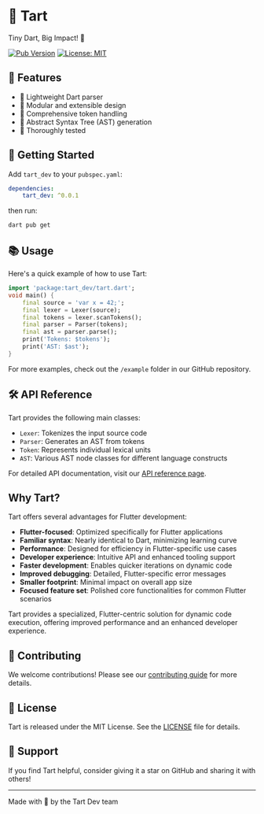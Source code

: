 # 🍋 Tart

Tiny Dart, Big Impact! 🚀

[![Pub Version](https://img.shields.io/pub/v/tart_dev.svg)](https://pub.dev/packages/tart_dev)
[![License: MIT](https://img.shields.io/badge/license-MIT-purple.svg)](https://opensource.org/licenses/MIT)

## 🌟 Features

- 🎯 Lightweight Dart parser
- 🧩 Modular and extensible design
- 🚦 Comprehensive token handling
- 🌳 Abstract Syntax Tree (AST) generation
- 🧪 Thoroughly tested

## 🚀 Getting Started

Add `tart_dev` to your `pubspec.yaml`:

```yaml
dependencies:
    tart_dev: ^0.0.1
```

then run:

```bash
dart pub get
```


## 📚 Usage

Here's a quick example of how to use Tart:

```dart
import 'package:tart_dev/tart.dart';
void main() {
    final source = 'var x = 42;';
    final lexer = Lexer(source);
    final tokens = lexer.scanTokens();
    final parser = Parser(tokens);
    final ast = parser.parse();
    print('Tokens: $tokens');
    print('AST: $ast');
}
```


For more examples, check out the `/example` folder in our GitHub repository.

## 🛠️ API Reference

Tart provides the following main classes:

- `Lexer`:  Tokenizes the input source code
- `Parser`: Generates an AST from tokens
- `Token`:  Represents individual lexical units
- `AST`:    Various AST node classes for different language constructs

For detailed API documentation, visit our [API reference page](https://pub.dev/documentation/tart_dev/latest/).

## Why Tart?

Tart offers several advantages for Flutter development:

- **Flutter-focused**: Optimized specifically for Flutter applications
- **Familiar syntax**: Nearly identical to Dart, minimizing learning curve
- **Performance**: Designed for efficiency in Flutter-specific use cases
- **Developer experience**: Intuitive API and enhanced tooling support
- **Faster development**: Enables quicker iterations on dynamic code
- **Improved debugging**: Detailed, Flutter-specific error messages
- **Smaller footprint**: Minimal impact on overall app size
- **Focused feature set**: Polished core functionalities for common Flutter scenarios

Tart provides a specialized, Flutter-centric solution for dynamic code execution, offering improved performance and an enhanced developer experience.

## 🤝 Contributing

We welcome contributions! Please see our [contributing guide](CONTRIBUTING.md) for more details.

## 📄 License

Tart is released under the MIT License. See the [LICENSE](LICENSE) file for details.

## 💖 Support

If you find Tart helpful, consider giving it a star on GitHub and sharing it with others!

---

Made with 🍋 by the Tart Dev team
